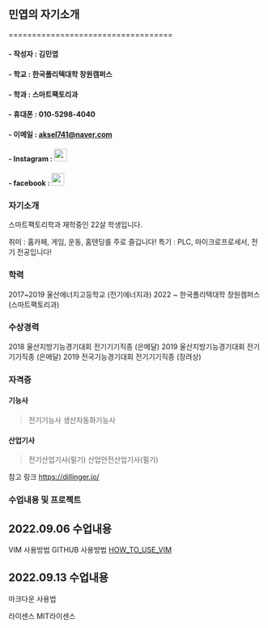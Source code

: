 ## 민엽의 자기소개
===================================

#### - 작성자 : 김민엽
#### - 학교   : 한국폴리텍대학 창원캠퍼스
#### - 학과   : 스마트팩토리과

#### - 휴대폰        : 010-5298-4040
#### - 이메일        : aksel741@naver.com
#### - Instagram     : [<img src = "https://ifh.cc/g/K3kPv4.jpg" width="25" height = "25">](https://www.instagram.com/yeob_4040)
#### - facebook     : [<img src = "https://ifh.cc/g/z5rz9K.png" width="25" height = "25">](https://www.facebook.com/minyoeb)

### 자기소개 
스마트팩토리학과 재학중인 22살 학생입니다.

취미 : 홈카페, 게임, 운동, 홈텐딩를 주로 즐깁니다!
특기 : PLC, 마이크로프로세서, 전기 전공입니다!

### 학력 

2017~2019 울산에너지고등학교 (전기에너지과) 
2022 ~    한국폴리텍대학 창원캠퍼스 (스마트팩토리과) 

### 수상경력

2018 울산지방기능경기대회 전기기기직종 (은메달) 
2019 울산지방기능경기대회 전기기기직종 (은메달) 
2019 전국기능경기대회     전기기기직종 (장려상) 

### 자격증 

#### 기능사
>전기기능사 
>생산자동화기능사 

#### 산업기사
>전기산업기사(필기) 
>산업안전산업기사(필기) 


참고 링크 https://dillinger.io/


### 수업내용 및 프로젝트

2022.09.06 수업내용
-------------------
VIM 사용방법
GITHUB 사용방법
[HOW_TO_USE_VIM](https://github.com/minnyeob/vshome/blob/master/class220906.py)

2022.09.13 수업내용
--------------------
마크다운 사용법






라이센스
MIT라이센스